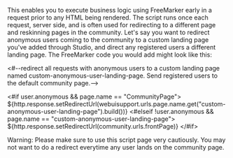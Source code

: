 This enables you to execute business logic using FreeMarker early in a request prior to any HTML being rendered. The script runs once each request, server side, and is often used for redirecting to a different page and reskinning pages in the community.
Let's say you want to redirect anonymous users coming to the community to a custom landing page you've added through Studio, and direct any registered users a different landing page. The FreeMarker code you would add might look like this:
 
<#--redirect all requests with anonymous users to a custom landing page named custom-anonymous-user-landing-page. Send registered users to the default community page.-->

<#if user.anonymous && page.name == "CommunityPage">  ${http.response.setRedirectUrl(webuisupport.urls.page.name.get("custom-anonymous-user-landing-page").build())}
<#elseif !user.anonymous && page.name == "custom-anonymous-user-landing-page">
 ${http.response.setRedirectUrl(community.urls.frontPage)}
</#if>


Warning: Please make sure to use this script page very cautiously. You may not want to do a redirect everytime any user lands on the community page.